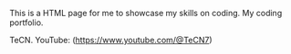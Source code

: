 This is a HTML page for me to showcase my skills on coding. My coding portfolio.

TeCN. YouTube: (https://www.youtube.com/@TeCN7)
